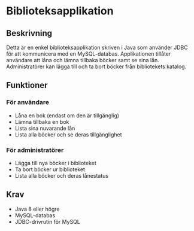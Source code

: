 # Biblioteksapplikation

## Beskrivning
Detta är en enkel biblioteksapplikation skriven i Java som använder JDBC för att kommunicera med en MySQL-databas. Applikationen tillåter användare att låna och lämna tillbaka böcker samt se sina lån. Administratörer kan lägga till och ta bort böcker från bibliotekets katalog.

## Funktioner
### För användare
- Låna en bok (endast om den är tillgänglig)
- Lämna tillbaka en bok
- Lista sina nuvarande lån
- Lista alla böcker och se deras tillgänglighet

### För administratörer
- Lägga till nya böcker i biblioteket
- Ta bort böcker ur biblioteket
- Lista alla böcker och deras lånestatus

## Krav
- Java 8 eller högre
- MySQL-databas
- JDBC-drivrutin för MySQL

